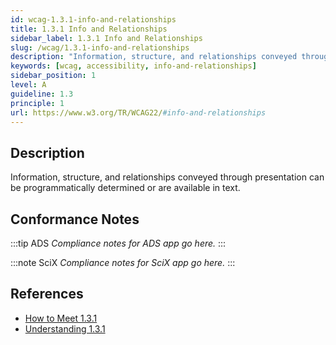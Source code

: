 ```yaml
---
id: wcag-1.3.1-info-and-relationships
title: 1.3.1 Info and Relationships
sidebar_label: 1.3.1 Info and Relationships
slug: /wcag/1.3.1-info-and-relationships
description: "Information, structure, and relationships conveyed through presentation can be programmatically determined or are available in text."
keywords: [wcag, accessibility, info-and-relationships]
sidebar_position: 1
level: A
guideline: 1.3
principle: 1
url: https://www.w3.org/TR/WCAG22/#info-and-relationships
---
```


## Description

Information, structure, and relationships conveyed through presentation can be programmatically determined or are available in text.

## Conformance Notes

:::tip ADS
_Compliance notes for ADS app go here._
:::

:::note SciX
_Compliance notes for SciX app go here._
:::

## References

- [How to Meet 1.3.1](https://www.w3.org/WAI/WCAG22/quickref/#info-and-relationships)
- [Understanding 1.3.1](https://www.w3.org/WAI/WCAG22/Understanding/info-and-relationships.html)


